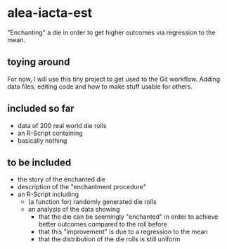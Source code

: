 # alea-iacta-est
"Enchanting" a die in order to get higher outcomes via regression to the mean.

## toying around
For now, I will use this tiny project to get used to the Git workflow. Adding data files, editing code and how to make stuff usable for others.

## included so far
* data of 200 real world die rolls
* an R-Script containing
 * basically nothing

## to be included
* the story of the enchanted die
* description of the "enchantment procedure"
* an R-Script including
  * (a function for) randomly generated die rolls
  * an analysis of the data showing
    * that the die can be seemingly "enchanted" in order to achieve better outcomes compared to the roll before
    * that this "improvement" is due to a regression to the mean
    * that the distribution of the die rolls is still uniform
